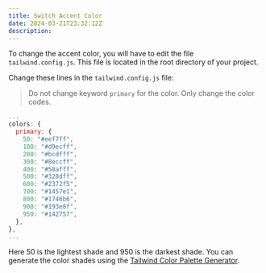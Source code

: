 ```yaml
---
title: Switch Accent Color
date: 2024-03-21T23:32:12Z
description:
---
```


To change the accent color, you will have to edit the file `tailwind.config.js`. This file is located in the root directory of your project.

Change these lines in the `tailwind.config.js` file:

> Do not change keyword `primary` for the color. Only change the color codes.

```javascript
...
colors: {
  primary: {
    50: "#eef7ff",
    100: "#d9ecff",
    200: "#bcdfff",
    300: "#8eccff",
    400: "#58afff",
    500: "#328dff",
    600: "#2372f5",
    700: "#1457e1",
    800: "#1746b6",
    900: "#193e8f",
    950: "#142757",
  },
},
...
```

Here 50 is the lightest shade and 950 is the darkest shade. You can generate the color shades using the [Tailwind Color Palette Generator](https://javisperez.github.io/tailwindcolorshades/).
